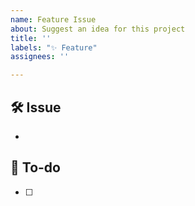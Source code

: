 ```yaml
---
name: Feature Issue
about: Suggest an idea for this project
title: ''
labels: "✨ Feature"
assignees: ''

---
```


## 🛠 Issue
- 

## 📝 To-do
- [ ]
